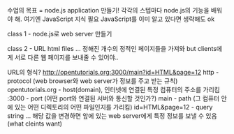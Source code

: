 수업의 목표 = node.js application 만들기!
각각의 스텝마다 node.js의 기능을 배워야 해.
여기엔 JavaScript 지식 필요
JavaScript를 이미 알고 있다면 생략해도 ok

class 1 - node.js로 web server 만들기



class 2 - URL
html files ... 정해진 개수의 정적인 페이지들을 가져와
but clients에게 서로 다른 웹 페이지를 보내줄 수 있어야..

URL의 형식?
http://opentutorials.org:3000/main?id=HTML&page=12
http - protocol (web browser와 web server가 정보를 주고 받는 규칙)
opentutorials.org - host(domain), 인터넷에 연결된 특정 컴퓨터의 주소를 가리킴
:3000 - port (어떤 port와 연결된 서버와 통신할 것인가?)
main - path (그 컴퓨터 안에 있는 어떤 디렉토리의 어떤 파일인지를 가리킴)
id=HTML&page=12 - query string ... 해당 값을 변경하면 앞에 있는 web server에게 특정 정보를 보낼 수 있음 (what cleints want)



